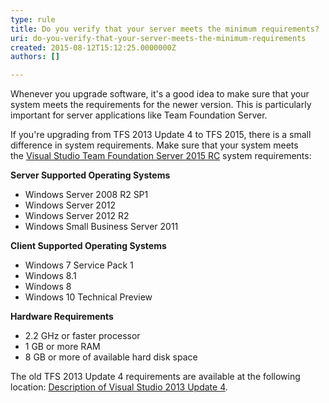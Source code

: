 ```yaml
---
type: rule
title: Do you verify that your server meets the minimum requirements?
uri: do-you-verify-that-your-server-meets-the-minimum-requirements
created: 2015-08-12T15:12:25.0000000Z
authors: []

---
```


Whenever you upgrade software, it's a good idea to make sure that your system meets the requirements for the newer version. This is particularly important for server applications like Team Foundation Server.

If you're upgrading from TFS 2013 Update 4 to TFS 2015, there is a small difference in system requirements. Make sure that your system meets the [Visual Studio Team Foundation Server 2015 RC](https&#58;//www.visualstudio.com/en-us/visual-studio-2015-system-requirements-vs#VSTFS_RC) system requirements:
 
**Server Supported Operating Systems**

- Windows Server 2008 R2 SP1
- Windows Server 2012
- Windows Server 2012 R2
- Windows Small Business Server 2011


**Client Supported Operating Systems**

- Windows 7 Service Pack 1
- Windows 8.1
- Windows 8
- Windows 10 Technical Preview


**Hardware Requirements**

- 2.2 GHz or faster processor
- 1 GB or more RAM
- 8 GB or more of available hard disk space




The old TFS 2013 Update 4 requirements are available at the following location: [Description of Visual Studio 2013 Update 4](https&#58;//support.microsoft.com/en-us/kb/2994375).
